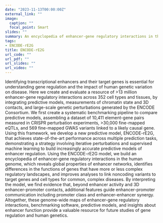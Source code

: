 ```yaml
---
date: "2023-11-13T00:00:00Z"
external_link: ""
image:
  caption: ""
  focal_point: Smart
slides: ""
summary: An encyclopedia of enhancer-gene regulatory interactions in the human genome
tags:
- ENCODE-rE2G
title: ENCODE-rE2G
url_code: ""
url_pdf: ""
url_slides: ""
url_video: ""
---
```


Identifying transcriptional enhancers and their target genes is essential for understanding gene regulation and the impact of human genetic variation on disease. Here we create and evaluate a resource of >13 million enhancer-gene regulatory interactions across 352 cell types and tissues, by integrating predictive models, measurements of chromatin state and 3D contacts, and large-scale genetic perturbations generated by the ENCODE Consortium. We first create a systematic benchmarking pipeline to compare predictive models, assembling a dataset of 10,411 element-gene pairs measured in CRISPR perturbation experiments, >30,000 fine-mapped eQTLs, and 569 fine-mapped GWAS variants linked to a likely causal gene. Using this framework, we develop a new predictive model, ENCODE-rE2G, that achieves state-of-the-art performance across multiple prediction tasks, demonstrating a strategy involving iterative perturbations and supervised machine learning to build increasingly accurate predictive models of enhancer regulation. Using the ENCODE-rE2G model, we build an encyclopedia of enhancer-gene regulatory interactions in the human genome, which reveals global properties of enhancer networks, identifies differences in the functions of genes that have more or less complex regulatory landscapes, and improves analyses to link noncoding variants to target genes and cell types for common, complex diseases. By interpreting the model, we find evidence that, beyond enhancer activity and 3D enhancer-promoter contacts, additional features guide enhancer-promoter communication including promoter class and enhancer-enhancer synergy. Altogether, these genome-wide maps of enhancer-gene regulatory interactions, benchmarking software, predictive models, and insights about enhancer function provide a valuable resource for future studies of gene regulation and human genetics.